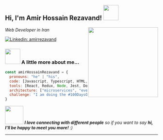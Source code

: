 <h2> Hi, I'm Amir Hossain Rezavand! <img src="https://media.giphy.com/media/u2pmTWUi0MXjyrMaVj/giphy.gif" width="50"></h2>
<img align='right' src="https://media.giphy.com/media/AOSwwqVjNZlDO/giphy.gif" width="230">
<p><em>Web Developer in Iran</em></p>

[![Linkedin: amirrezavand](https://img.shields.io/badge/-amirrezavand-blue?style=flat-square&logo=Linkedin&logoColor=white&link=https://ir.linkedin.com/in/amir-rezavand-0845341a2)](https://ir.linkedin.com/in/amir-rezavand-0845341a2)


### <img src="https://media.giphy.com/media/VgCDAzcKvsR6OM0uWg/giphy.gif" width="50"> A little more about me...  

```javascript
const amirHossainRezavand = {
  pronouns: "he" | "his",
  code: [Javascript, Typescript, HTML, CSS, PHP],
  tools: [React, Redux, Node, Jest, Docker],
  architecture: ["microservices", "event-driven", "design system pattern"],
  challenge: "I am doing the #100DaysOfCode challenge focused on node js and laravel 9"
}
```

<img src="https://media.giphy.com/media/LnQjpWaON8nhr21vNW/giphy.gif" width="60"> <em><b>I love connecting with different people</b> so if you want to say <b>hi, I'll be happy to meet you more!</b> :)</em>

---
